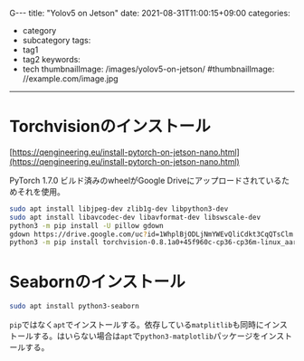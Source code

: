 G---
title: "Yolov5 on Jetson"
date: 2021-08-31T11:00:15+09:00
categories:
- category
- subcategory
tags:
- tag1
- tag2
keywords:
- tech
thumbnailImage: /images/yolov5-on-jetson/
#thumbnailImage: //example.com/image.jpg
---

# Torchvisionのインストール
[https://qengineering.eu/install-pytorch-on-jetson-nano.html](https://qengineering.eu/install-pytorch-on-jetson-nano.html)

PyTorch 1.7.0
ビルド済みのwheelがGoogle Driveにアップロードされているためそれを使用。
```bash
sudo apt install libjpeg-dev zlib1g-dev libpython3-dev
sudo apt install libavcodec-dev libavformat-dev libswscale-dev
python3 -m pip install -U pillow gdown
gdown https://drive.google.com/uc?id=1WhplBjODLjNmYWEvQliCdkt3CqQTsClm
python3 -m pip install torchvision-0.8.1a0+45f960c-cp36-cp36m-linux_aarch64.whl
```

# Seabornのインストール
```bash
sudo apt install python3-seaborn
```
`pip`ではなく`apt`でインストールする。依存している`matplitlib`も同時にインストールする。はいらない場合は`apt`で`python3-matplotlib`パッケージをインストールする。

<!--more-->
<!-- {{< image classes="fancybox clear fig-100 center" src="/images/yolov5-on-jetson/" title="">}} -->
